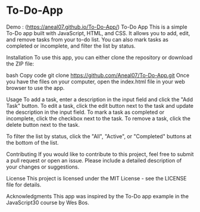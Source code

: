 # To-Do-App
Demo : (https://aneal07.github.io/To-Do-App/)
To-Do App
This is a simple To-Do app built with JavaScript, HTML, and CSS. It allows you to add, edit, and remove tasks from your to-do list. You can also mark tasks as completed or incomplete, and filter the list by status.

Installation
To use this app, you can either clone the repository or download the ZIP file:

bash
Copy code
git clone https://github.com/Aneal07/To-Do-App.git
Once you have the files on your computer, open the index.html file in your web browser to use the app.

Usage
To add a task, enter a description in the input field and click the "Add Task" button. To edit a task, click the edit button next to the task and update the description in the input field. To mark a task as completed or incomplete, click the checkbox next to the task. To remove a task, click the delete button next to the task.

To filter the list by status, click the "All", "Active", or "Completed" buttons at the bottom of the list.

Contributing
If you would like to contribute to this project, feel free to submit a pull request or open an issue. Please include a detailed description of your changes or suggestions.

License
This project is licensed under the MIT License - see the LICENSE file for details.

Acknowledgments
This app was inspired by the To-Do app example in the JavaScript30 course by Wes Bos.
